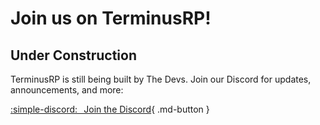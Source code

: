 # Join us on TerminusRP!
## Under Construction
TerminusRP is still being built by The Devs.
Join our Discord for updates, announcements, and more:

[:simple-discord:⠀Join the Discord](https://discord.gg/BXrVTKQUFj){ .md-button }